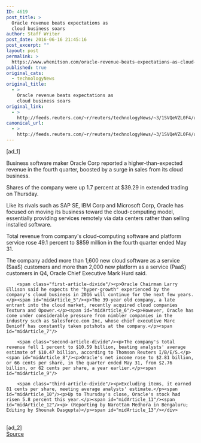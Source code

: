 ```yaml
---
ID: 4619
post_title: >
  Oracle revenue beats expectations as
  cloud business soars
author: Staff Writer
post_date: 2016-06-16 21:45:16
post_excerpt: ""
layout: post
permalink: >
  https://www.whenitson.com/oracle-revenue-beats-expectations-as-cloud-business-soars/
published: true
original_cats:
  - technologyNews
original_title:
  - >
    Oracle revenue beats expectations as
    cloud business soars
original_link:
  - >
    http://feeds.reuters.com/~r/reuters/technologyNews/~3/1SVQeVZL0F4/us-oracle-corp-results-idUSKCN0Z22K3
canonical_url:
  - >
    http://feeds.reuters.com/~r/reuters/technologyNews/~3/1SVQeVZL0F4/us-oracle-corp-results-idUSKCN0Z22K3
---
```

 [ad_1]
<br><div id="articleText">
<span id="midArticle_start"/>

<span class="focusParagraph" readability="4"><p><span class="articleLocatio&lt;/span&gt;n">Business software maker Oracle Corp reported a higher-than-expected revenue in the fourth quarter, boosted by a surge in sales from its cloud business.</span></p></span><span id="midArticle_0"/><p>Shares of the company were up 1.7 percent at $39.29 in extended trading on Thursday.</p><span id="midArticle_1"/><p>Like its rivals such as SAP SE, IBM Corp and Microsoft Corp, Oracle has focused on moving its business toward the cloud-computing model, essentially providing services remotely via data centers rather than selling installed software.</p><span id="midArticle_2"/><p>Total revenue from company's cloud-computing software and platform service rose 49.1 percent to $859 million in the fourth quarter ended May 31.</p><span id="midArticle_3"/><p>The company added more than 1,600 new cloud software as a service (SaaS) customers and more than 2,000 new platform as a service (PaaS) customers in Q4, Oracle Chief Executive Mark Hurd said.</p><span id="midArticle_4"/>
        
        <span class="first-article-divide"/><p>Oracle Chairman Larry Ellison said he expects the "hyper-growth" experienced by the company's cloud business in 2016 will continue for the next few years.</p><span id="midArticle_5"/><p>The 39-year old company, a late entrant into the cloud market, recently acquired cloud companies Textura and Opower.</p><span id="midArticle_6"/><p>However, Oracle has come under considerable pressure from nimbler companies in the industry such as Salesforce.com Inc, whose chief executive Marc Benioff has constantly taken potshots at the company.</p><span id="midArticle_7"/>
        
        <span class="second-article-divide"/><p>The company's total revenue fell 1 percent to $10.59 billion, beating analysts' average estimate of $10.47 billion, according to Thomson Reuters I/B/E/S.</p><span id="midArticle_8"/><p>Oracle's net income rose to $2.81 billion, or 66 cents per share, in the quarter ended May 31, from $2.76 billion, or 62 cents per share, a year earlier.</p><span id="midArticle_9"/>
        
        <span class="third-article-divide"/><p>Excluding items, it earned 81 cents per share, meeting average analysts' estimate.</p><span id="midArticle_10"/><p>Up to Thursday's close, Oracle's stock had risen 5.8 percent this year.</p><span id="midArticle_11"/><span id="midArticle_12"/><p> (Reporting by Narottam Medhora in Bengaluru; Editing by Shounak Dasgupta)</p><span id="midArticle_13"/></div>
<br>[ad_2]
<br><a href="http://feeds.reuters.com/~r/reuters/technologyNews/~3/1SVQeVZL0F4/us-oracle-corp-results-idUSKCN0Z22K3">Source </a>